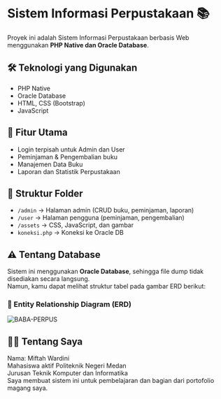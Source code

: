 # Sistem Informasi Perpustakaan 📚

Proyek ini adalah Sistem Informasi Perpustakaan berbasis Web menggunakan **PHP Native dan Oracle Database**.

## 🛠 Teknologi yang Digunakan
- PHP Native
- Oracle Database
- HTML, CSS (Bootstrap)
- JavaScript

## 🧩 Fitur Utama
- Login terpisah untuk Admin dan User
- Peminjaman & Pengembalian buku
- Manajemen Data Buku
- Laporan dan Statistik Perpustakaan

## 📂 Struktur Folder
- `/admin` → Halaman admin (CRUD buku, peminjaman, laporan)
- `/user` → Halaman pengguna (peminjaman, pengembalian)
- `/assets` → CSS, JavaScript, dan gambar
- `koneksi.php` → Koneksi ke Oracle DB

## ⚠️ Tentang Database
Sistem ini menggunakan **Oracle Database**, sehingga file dump tidak disediakan secara langsung.  
Namun, kamu dapat melihat struktur tabel pada gambar ERD berikut:

### 📸 Entity Relationship Diagram (ERD)
![BABA-PERPUS](https://github.com/user-attachments/assets/f151d50c-705a-48b5-a1c7-802b343a4b4f)
## 👨‍💻 Tentang Saya
Nama: Miftah Wardini  
Mahasiswa aktif Politeknik Negeri Medan  
Jurusan Teknik Komputer dan Informatika  
Saya membuat sistem ini untuk pembelajaran dan bagian dari portofolio magang saya.
